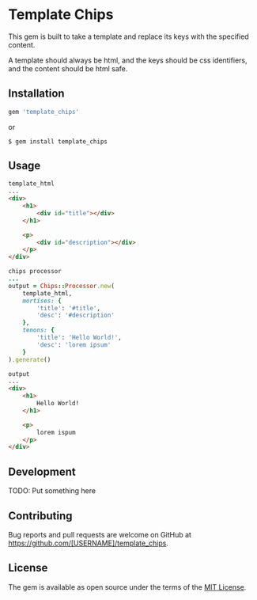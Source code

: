 # Template Chips
<!-- SCOPE -->
This gem is built to take a template and replace its keys with the specified content.

A template should always be html, and the keys should be css identifiers, and the content should be html safe.

## Installation

```ruby
gem 'template_chips'
```

or

```
$ gem install template_chips
```

## Usage


```html
template_html
...
<div>
    <h1>
        <div id="title"></div>
    </h1>

    <p>
        <div id="description"></div>   
    </p>
</div>
```
```ruby
chips processor
...
output = Chips::Processor.new(
    template_html,
    mortises: {
        'title': '#title',
        'desc': '#description'
    },
    tenons: {
        'title': 'Hello World!',
        'desc': 'lorem ipsum'
    }
).generate()
```

```html
output
...
<div>
    <h1>
        Hello World!
    </h1>

    <p>
        lorem ispum   
    </p>
</div>
```
## Development

TODO: Put something here
<!-- After checking out the repo, run `bin/setup` to install dependencies. Then, run `rake spec` to run the tests. You can also run `bin/console` for an interactive prompt that will allow you to experiment.

To install this gem onto your local machine, run `bundle exec rake install`. To release a new version, update the version number in `version.rb`, and then run `bundle exec rake release`, which will create a git tag for the version, push git commits and tags, and push the `.gem` file to [rubygems.org](https://rubygems.org). -->

## Contributing

Bug reports and pull requests are welcome on GitHub at https://github.com/[USERNAME]/template_chips.

## License

The gem is available as open source under the terms of the [MIT License](https://opensource.org/licenses/MIT).
